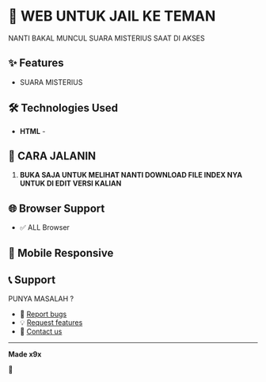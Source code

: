 # 🚀 WEB UNTUK JAIL KE TEMAN

NANTI BAKAL MUNCUL SUARA MISTERIUS SAAT DI AKSES

## ✨ Features

- SUARA MISTERIUS

## 🛠️ Technologies Used

- **HTML** -

## 🚀 CARA JALANIN
1. **BUKA SAJA UNTUK MELIHAT NANTI DOWNLOAD FILE INDEX NYA UNTUK DI EDIT VERSI KALIAN**
   

## 🌐 Browser Support

- ✅ ALL Browser

## 📱 Mobile Responsive

## 📞 Support

PUNYA MASALAH ?
- 🐛 [Report bugs](https://github.com/yourusername/tredict-website/issues)
- 💡 [Request features](https://github.com/yourusername/tredict-website/issues)
- 📧 [Contact us](arbyakhsan.n@gmail.com)

---

**Made x9x**

🚀

